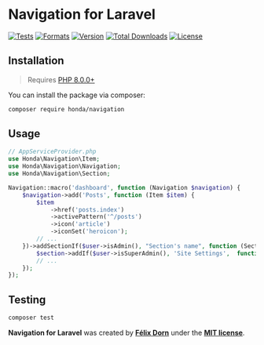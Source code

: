 # Navigation for Laravel

[![Tests](https://github.com/laravel-honda/navigation/actions/workflows/tests.yml/badge.svg?branch=master)](https://github.com/laravel-honda/navigation/actions/workflows/tests.yml)
[![Formats](https://github.com/laravel-honda/navigation/actions/workflows/formats.yml/badge.svg?branch=master)](https://github.com/laravel-honda/navigation/actions/workflows/formats.yml)
[![Version](https://poser.pugx.org/honda/navigation/version)](//packagist.org/packages/honda/navigation)
[![Total Downloads](https://poser.pugx.org/honda/navigation/downloads)](//packagist.org/packages/honda/navigation)
[![License](https://poser.pugx.org/honda/navigation/license)](//packagist.org/packages/honda/navigation)

## Installation

> Requires [PHP 8.0.0+](https://php.net/releases)

You can install the package via composer:

```bash
composer require honda/navigation
```

## Usage

```php
// AppServiceProvider.php
use Honda\Navigation\Item;
use Honda\Navigation\Navigation;
use Honda\Navigation\Section;

Navigation::macro('dashboard', function (Navigation $navigation) {
    $navigation->add('Posts', function (Item $item) {
        $item
            ->href('posts.index')
            ->activePattern('^/posts')
            ->icon('article')
            ->iconSet('heroicon');
        // ...
    })->addSectionIf($user->isAdmin(), "Section's name", function (Section $section) {
        $section->addIf($user->isSuperAdmin(), 'Site Settings',  function () { /* ... */ });
        // ...
    }); 
});
```

## Testing

```bash
composer test
```

**Navigation for Laravel** was created by **[Félix Dorn](https://twitter.com/afelixdorn)** under
the **[MIT license](https://opensource.org/licenses/MIT)**.
